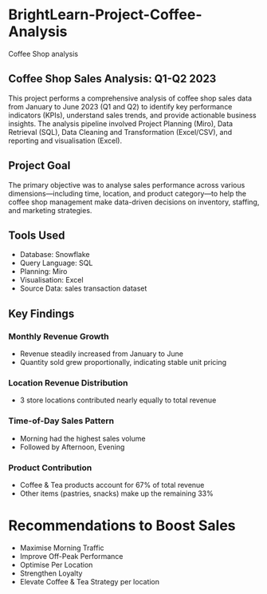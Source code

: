 # BrightLearn-Project-Coffee-Analysis
Coffee Shop analysis 

## Coffee Shop Sales Analysis: Q1-Q2 2023
This project performs a comprehensive analysis of coffee shop sales data from January to June 2023 (Q1 and Q2) to identify key performance indicators (KPIs), understand sales trends, and provide actionable business insights.
The analysis pipeline involved Project Planning (Miro),  Data Retrieval (SQL), Data Cleaning and Transformation (Excel/CSV), and reporting and visualisation (Excel).

## Project Goal
The primary objective was to analyse sales performance across various dimensions—including time, location, and product category—to help the coffee shop management make data-driven decisions on inventory, staffing, and marketing strategies.

## Tools Used
- Database: Snowflake
- Query Language: SQL
- Planning: Miro
- Visualisation: Excel
- Source Data: sales transaction dataset 

## Key Findings

### Monthly Revenue Growth
- Revenue steadily increased from January to June
- Quantity sold grew proportionally, indicating stable unit pricing

### Location Revenue Distribution
- 3 store locations contributed nearly equally to total revenue

### Time-of-Day Sales Pattern
- Morning had the highest sales volume
- Followed by Afternoon, Evening

### Product Contribution
- Coffee & Tea products account for 67% of total revenue
- Other items (pastries, snacks) make up the remaining 33%

# Recommendations to Boost Sales
- Maximise Morning Traffic
- Improve Off-Peak Performance
- Optimise Per Location
- Strengthen Loyalty 
- Elevate Coffee & Tea Strategy per location
